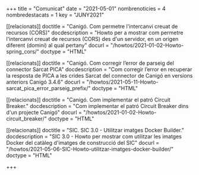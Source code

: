 +++
title             = "Comunicat"
date	 	  	  = "2021-05-01"
nombrenoticies    = 4
nombredestacats   = 1
key 		  	  = "JUNY2021"

[[relacionats]]
doctitle          = "Canigó. Com permetre l'intercanvi creuat de recursos (CORS)"
docdescription    = "Howto per a mostrar com permetre l'intercanvi creuat de recursos (CORS) des d'un servidor, en un origen diferent (domini) al qual pertany"
docurl            = "/howtos/2021-01-02-Howto-spring_cors/"
doctype           = "HTML"

[[relacionats]]
doctitle          = "Canigó. Com corregir l’error de parseig del connector Sarcat PICA"
docdescription    = "Com corregir l’error en recuperar la resposta de PICA a les crides Sarcat del connector de Canigó en versions anteriors Canigó 3.4.6"
docurl            = "/howtos/2021-05-11-Howto-sarcat_pica_error_parseig_prefix/"
doctype           = "HTML"

[[relacionats]]
doctitle          = "Canigó. Com implementar el patró Circuit Breaker."
docdescription    = "Com implementar el patró Circuit Breaker dins d'un projecte Canigó"
docurl            = "/howtos/2021-01-02-Howto-circuit_breaker/"
doctype           = "HTML"

[[relacionats]]
doctitle          = "SIC. SIC 3.0 - Utilitzar imatges Docker Builder."
docdescription    = "SIC 3.0 - Howto per mostrar com utilitzar les imatges Docker del catàleg d'imatges de construcció del SIC"
docurl            = "/howtos/2021-05-06-SIC-Howto-utilitzar-imatges-docker-builder/"
doctype           = "HTML"

+++
